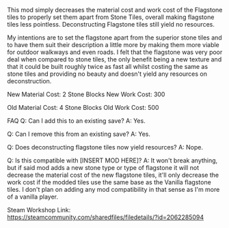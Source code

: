 This mod simply decreases the material cost and work cost of the Flagstone tiles to properly set them apart from Stone Tiles, overall making flagstone tiles less pointless. Deconstructing Flagstone tiles still yield no resources.

My intentions are to set the flagstone apart from the superior stone tiles and to have them suit their description a little more by making them more viable for outdoor walkways and even roads. I felt that the flagstone was very poor deal when compared to stone tiles, the only benefit being a new texture and that it could be built roughly twice as fast all whilst costing the same as stone tiles and providing no beauty and doesn't yield any resources on deconstruction.


New Material Cost: 2 Stone Blocks
New Work Cost: 300

Old Material Cost: 4 Stone Blocks
Old Work Cost: 500


FAQ
Q: Can I add this to an existing save?
A: Yes.

Q: Can I remove this from an existing save?
A: Yes.

Q: Does deconstructing flagstone tiles now yield resources?
A: Nope.

Q: Is this compatible with [INSERT MOD HERE]?
A: It won't break anything, but if said mod adds a new stone type or type of flagstone it will not decrease the material cost of the new flagstone tiles, it'll only decrease the work cost if the modded tiles use the same base as the Vanilla flagstone tiles. I don't plan on adding any mod compatibility in that sense as I'm more of a vanilla player.

Steam Workshop Link: https://steamcommunity.com/sharedfiles/filedetails/?id=2062285094
